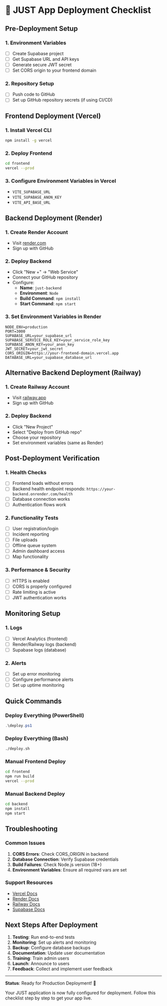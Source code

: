 # 🚀 JUST App Deployment Checklist

## Pre-Deployment Setup

### 1. Environment Variables
- [ ] Create Supabase project
- [ ] Get Supabase URL and API keys
- [ ] Generate secure JWT secret
- [ ] Set CORS origin to your frontend domain

### 2. Repository Setup
- [ ] Push code to GitHub
- [ ] Set up GitHub repository secrets (if using CI/CD)

## Frontend Deployment (Vercel)

### 1. Install Vercel CLI
```bash
npm install -g vercel
```

### 2. Deploy Frontend
```bash
cd frontend
vercel --prod
```

### 3. Configure Environment Variables in Vercel
- `VITE_SUPABASE_URL`
- `VITE_SUPABASE_ANON_KEY`
- `VITE_API_BASE_URL`

## Backend Deployment (Render)

### 1. Create Render Account
- Visit [render.com](https://render.com)
- Sign up with GitHub

### 2. Deploy Backend
- Click "New +" → "Web Service"
- Connect your GitHub repository
- Configure:
  - **Name**: `just-backend`
  - **Environment**: `Node`
  - **Build Command**: `npm install`
  - **Start Command**: `npm start`

### 3. Set Environment Variables in Render
```
NODE_ENV=production
PORT=3000
SUPABASE_URL=your_supabase_url
SUPABASE_SERVICE_ROLE_KEY=your_service_role_key
SUPABASE_ANON_KEY=your_anon_key
JWT_SECRET=your_jwt_secret
CORS_ORIGIN=https://your-frontend-domain.vercel.app
DATABASE_URL=your_supabase_database_url
```

## Alternative Backend Deployment (Railway)

### 1. Create Railway Account
- Visit [railway.app](https://railway.app)
- Sign up with GitHub

### 2. Deploy Backend
- Click "New Project"
- Select "Deploy from GitHub repo"
- Choose your repository
- Set environment variables (same as Render)

## Post-Deployment Verification

### 1. Health Checks
- [ ] Frontend loads without errors
- [ ] Backend health endpoint responds: `https://your-backend.onrender.com/health`
- [ ] Database connection works
- [ ] Authentication flows work

### 2. Functionality Tests
- [ ] User registration/login
- [ ] Incident reporting
- [ ] File uploads
- [ ] Offline queue system
- [ ] Admin dashboard access
- [ ] Map functionality

### 3. Performance & Security
- [ ] HTTPS is enabled
- [ ] CORS is properly configured
- [ ] Rate limiting is active
- [ ] JWT authentication works

## Monitoring Setup

### 1. Logs
- [ ] Vercel Analytics (frontend)
- [ ] Render/Railway logs (backend)
- [ ] Supabase logs (database)

### 2. Alerts
- [ ] Set up error monitoring
- [ ] Configure performance alerts
- [ ] Set up uptime monitoring

## Quick Commands

### Deploy Everything (PowerShell)
```powershell
.\deploy.ps1
```

### Deploy Everything (Bash)
```bash
./deploy.sh
```

### Manual Frontend Deploy
```bash
cd frontend
npm run build
vercel --prod
```

### Manual Backend Deploy
```bash
cd backend
npm install
npm start
```

## Troubleshooting

### Common Issues
1. **CORS Errors**: Check CORS_ORIGIN in backend
2. **Database Connection**: Verify Supabase credentials
3. **Build Failures**: Check Node.js version (18+)
4. **Environment Variables**: Ensure all required vars are set

### Support Resources
- [Vercel Docs](https://vercel.com/docs)
- [Render Docs](https://render.com/docs)
- [Railway Docs](https://docs.railway.app/)
- [Supabase Docs](https://supabase.com/docs)

## Next Steps After Deployment

1. **Testing**: Run end-to-end tests
2. **Monitoring**: Set up alerts and monitoring
3. **Backup**: Configure database backups
4. **Documentation**: Update user documentation
5. **Training**: Train admin users
6. **Launch**: Announce to users
7. **Feedback**: Collect and implement user feedback

---

**Status**: Ready for Production Deployment! 🎉

Your JUST application is now fully configured for deployment. Follow this checklist step by step to get your app live.
